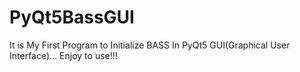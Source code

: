# PyQt5BassGUI

It is My First Program to Initialize BASS In PyQt5 GUI(Graphical User Interface)... Enjoy to use!!!
